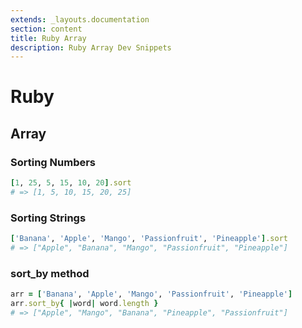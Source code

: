 ```yaml
---
extends: _layouts.documentation
section: content
title: Ruby Array
description: Ruby Array Dev Snippets
---
```


# Ruby

## Array

### Sorting Numbers
```ruby
[1, 25, 5, 15, 10, 20].sort
# => [1, 5, 10, 15, 20, 25]
```

### Sorting Strings
```ruby
['Banana', 'Apple', 'Mango', 'Passionfruit', 'Pineapple'].sort
# => ["Apple", "Banana", "Mango", "Passionfruit", "Pineapple"]
```

### sort_by method
```ruby
arr = ['Banana', 'Apple', 'Mango', 'Passionfruit', 'Pineapple']
arr.sort_by{ |word| word.length }
# => ["Apple", "Mango", "Banana", "Pineapple", "Passionfruit"]
```